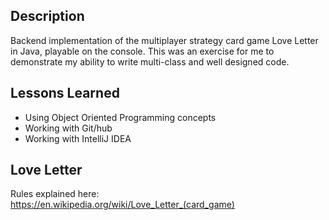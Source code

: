 ## Description
Backend implementation of the multiplayer strategy card game Love Letter in Java, playable on the console. This was an exercise for me to demonstrate my ability to write multi-class and well designed code.

## Lessons Learned
 - Using Object Oriented Programming concepts
 - Working with Git/hub
 - Working with IntelliJ IDEA
 
## Love Letter
Rules explained here: https://en.wikipedia.org/wiki/Love_Letter_(card_game)
